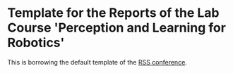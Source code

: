 # Template for the Reports of the Lab Course 'Perception and Learning for Robotics'

This is borrowing the default template of the [RSS conference](https://roboticsconference.org/).
